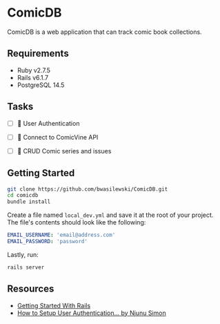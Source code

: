 # ComicDB

ComicDB is a web application that can track comic book collections.


## Requirements

- Ruby v2.7.5
- Rails v6.1.7
- PostgreSQL 14.5


## Tasks

- [ ] 🤝 User Authentication
- [ ] 🔌 Connect to ComicVine API
- [ ] 💾 CRUD Comic series and issues


## Getting Started

``` bash
git clone https://github.com/bwasilewski/ComicDB.git
cd comicdb
bundle install
```

Create a file named `local_dev.yml` and save it at the root of your project. The file's contents should look like the following:

``` yaml
EMAIL_USERNAME: 'email@address.com'
EMAIL_PASSWORD: 'password'
```

Lastly, run:

``` bash
rails server
```


## Resources

- [Getting Started With Rails](https://guides.rubyonrails.org/v6.1/getting_started.html)
- [How to Setup User Authentication... by Njunu Simon](https://www.section.io/engineering-education/how-to-setup-user-authentication-from-scratch-with-rails-6/#configuring-routes)
